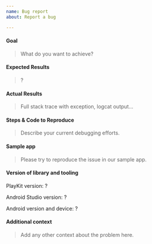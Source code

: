 ```yaml
---
name: Bug report
about: Report a bug

---
```


#### Goal

> What do you want to achieve?

#### Expected Results

> ?

#### Actual Results

>  Full stack trace with exception, logcat output...

#### Steps & Code to Reproduce

> Describe your current debugging efforts.

#### Sample app

> Please try to reproduce the issue in our sample app.

#### Version of library and tooling

PlayKit version: ?

Android Studio version: ?

Android version and device: ?

#### Additional context

> Add any other context about the problem here.
